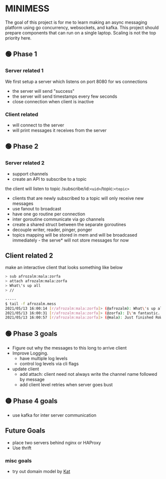 # MINIMESS

The goal of this project is for me to learn making an async messaging platform using go concurrency, websockets, and kafka. This project should prepare components that can run on a single laptop. Scaling is not the top priority here.

## 🟢 Phase 1

### Server related 1

We first setup a server which listens on port 8080 for ws connections

* the server will send "success"
* the server will send timestamps every few seconds
* close connection when client is inactive

### Client related

* will connect to the server
* will print messages it receives from the server

## 🟢 Phase 2

### Server related 2

* support channels
* create an API to subscribe to a topic

the client will listen to topic
/subscribe/id:`<uid>`/topic:`<topic>`

* clients that are newly subscribed to a topic will only receive new messages
* use fanout to broadcast
* have one go routine per connection
* inter goroutine communicate via go channels
* create a shared struct between the separate goroutines
* decouple writer, reader, pinger, ponger
* topics mapping will be stored in mem and will be broadcased immediately - the serve* will not store messages for now

## Client related 2

make an interactive client that looks something like below

```bash
> sub afrozalm:mala:zorfa
> attach afrozalm:mala:zorfa
> What\'s up all
> //

-----
$ tail -f afrozalm.mess
2021/05/13 16:00:14 [r/afrozalm:mala:zorfa]> (@afrozalm): What\'s up all
2021/05/13 16:00:31 [r/afrozalm:mala:zorfa]> (@zorfa): I\'m fantastic. Learning some magic tricks
2021/05/13 16:00:57 [r/afrozalm:mala:zorfa]> (@mala): Just finished RoW. My mind is blown into millions of pieces. BrandoSando is legend
```

## 🟢 Phase 3 goals

* Figure out why the messages to this long to arrive client
* Improve Logging.
  * have multiple log levels
  * control log levels via cli flags
* update client
  * add attach: client need not always write the channel name followed by message
  * add client level retries when server goes bust

## 🟡 Phase 4 goals

* use kafka for inter server communication

## Future Goals

* place two servers behind nginx or HAProxy
* Use thrift

### misc goals

* try out domain model by [Kat](https://github.com/katzien/go-structure-examples)
